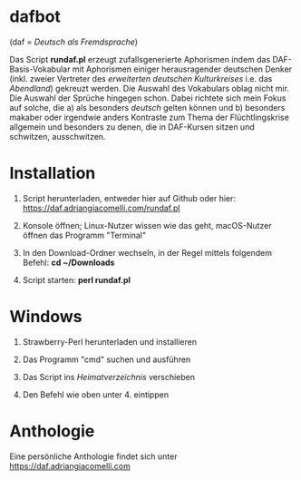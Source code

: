 # dafbot

(daf = *Deutsch als Fremdsprache*)

Das Script **rundaf.pl** erzeugt zufallsgenerierte Aphorismen indem das DAF-Basis-Vokabular mit Aphorismen einiger herausragender deutschen Denker (inkl. zweier Vertreter des *erweiterten deutschen Kulturkreises* i.e. das *Abendland*) gekreuzt werden.
Die Auswahl des Vokabulars oblag nicht mir. Die Auswahl der Sprüche hingegen schon. Dabei richtete sich mein Fokus auf solche, die a) als besonders *deutsch* gelten können und b) besonders makaber oder irgendwie anders Kontraste zum Thema der Flüchtlingskrise allgemein und besonders zu denen, die in DAF-Kursen sitzen und schwitzen, ausschwitzen.

# Installation

1. Script herunterladen, entweder hier auf Github oder hier: https://daf.adriangiacomelli.com/rundaf.pl

2. Konsole öffnen; Linux-Nutzer wissen wie das geht, macOS-Nutzer öffnen das Programm "Terminal"

3. In den Download-Ordner wechseln, in der Regel mittels folgendem Befehl: **cd ~/Downloads**

4. Script starten: **perl rundaf.pl**

# Windows

1. Strawberry-Perl herunterladen und installieren

2. Das Programm "cmd" suchen und ausführen

3. Das Script ins *Heimatverzeichnis* verschieben

4. Den Befehl wie oben unter 4. eintippen

# Anthologie

Eine persönliche Anthologie findet sich unter https://daf.adriangiacomelli.com

